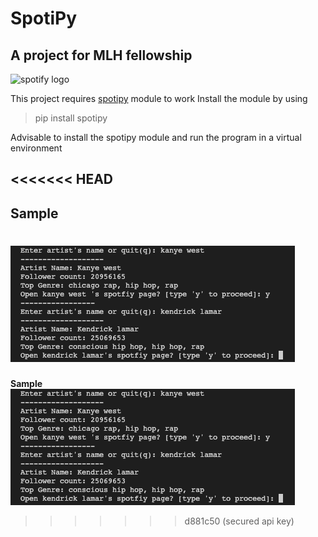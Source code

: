 # SpotiPy 
## A project for MLH fellowship

![spotify logo](https://storage.googleapis.com/pr-newsroom-wp/1/2018/11/Spotify_Logo_CMYK_Green.png)

This project requires [spotipy](https://spotipy.readthedocs.io/en/2.22.1/#) module to work
Install the module by using 

> pip install spotipy

Advisable to install the spotipy module and run the program in a virtual environment

<<<<<<< HEAD
---------------------------------------------------------------
## Sample

![sample](assets/sample.png)
=======
**Sample**
![sample](assets/sample.png)
>>>>>>> d881c50 (secured api key)
